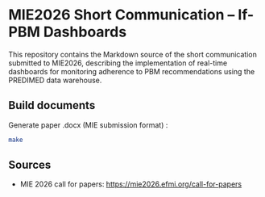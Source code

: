 # MIE2026 Short Communication – If-PBM Dashboards

This repository contains the Markdown source of the short communication submitted to MIE2026, describing the implementation of real-time dashboards for monitoring adherence to PBM recommendations using the PREDIMED data warehouse.

## Build documents

Generate paper .docx (MIE submission format) :

```bash
make
```

## Sources

- MIE 2026 call for papers: https://mie2026.efmi.org/call-for-papers